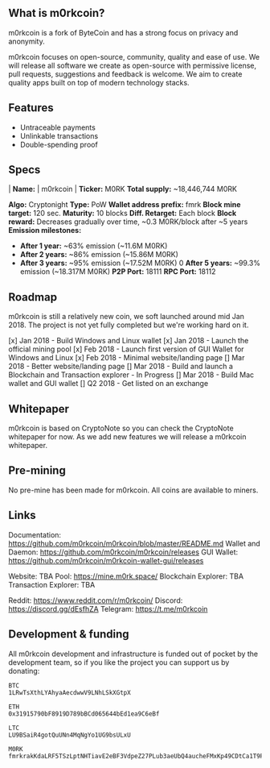 ## What is m0rkcoin?

m0rkcoin is a fork of ByteCoin and has a strong focus on privacy and anonymity. 

m0rkcoin focuses on open-source, community, quality and ease of use. We will release all software we create as open-source with permissive license, pull requests, suggestions and feedback is welcome. We aim to create quality apps built on top of modern technology stacks.


## Features

- Untraceable payments
- Unlinkable transactions
- Double-spending proof


## Specs
| **Name:** | m0rkcoin |
**Ticker:** M0RK
**Total supply:** ~18,446,744 M0RK

**Algo:** Cryptonight
**Type:** PoW
**Wallet address prefix:** fmrk
**Block mine target:** 120 sec.
**Maturity:** 10 blocks
**Diff. Retarget:** Each block
**Block reward:** Decreases gradually over time, ~0.3 M0RK/block after ~5 years
**Emission milestones:**
- **After 1 year:** ~63% emission (~11.6M M0RK)
- **After 2 years:** ~86% emission (~15.86M M0RK)
- **After 3 years:** ~95% emission (~17.52M M0RK)
0 **After 5 years:** ~99.3% emission (~18.317M M0RK)
**P2P Port:** 18111
**RPC Port:** 18112


## Roadmap

m0rkcoin is still a relatively new coin, we soft launched around mid Jan 2018. The project is not yet fully completed but we're working hard on it.

[x] Jan 2018 - Build Windows and Linux wallet
[x] Jan 2018 - Launch the official mining pool
[x] Feb 2018 - Launch first version of GUI Wallet for Windows and Linux
[x] Feb 2018 - Minimal website/landing page
[] Mar 2018 - Better website/landing page
[] Mar 2018 - Build and launch a Blockchain and Transaction explorer - In Progress
[] Mar 2018 - Build Mac wallet and GUI wallet
[] Q2 2018 - Get listed on an exchange


## Whitepaper

m0rkcoin is based on CryptoNote so you can check the CryptoNote whitepaper for now. As we add new features we will release a m0rkcoin whitepaper.


## Pre-mining

No pre-mine has been made for m0rkcoin. All coins are available to miners.


## Links

Documentation: https://github.com/m0rkcoin/m0rkcoin/blob/master/README.md
Wallet and Daemon: https://github.com/m0rkcoin/m0rkcoin/releases
GUI Wallet: https://github.com/m0rkcoin/m0rkcoin-wallet-gui/releases

Website: TBA
Pool: https://mine.m0rk.space/
Blockchain Explorer: TBA
Transaction Explorer: TBA

Reddit: https://www.reddit.com/r/m0rkcoin/
Discord: https://discord.gg/dEsfhZA
Telegram: https://t.me/m0rkcoin


## Development & funding

All m0rkcoin development and infrastructure is funded out of pocket by the development team, so if you like the project you can support us by donating:

```
BTC
1LRwTsXthLYAhyaAecdwwV9LNhLSkXGtpX

ETH
0x31915790bF8919D789bBCd065644bEd1ea9C6eBf

LTC
LU9BSaiR4gotQuUNn4MqNgYo1UG9bsULxU

M0RK
fmrkrakKdaLRF5TSzLptNHTiavE2eBF3VdpeZ27PLub3aeUbQ4aucheFMxKp49CDtCa1T9PZ5vUwQEi6VwC3AHmA5fWiRv6crr5
```
